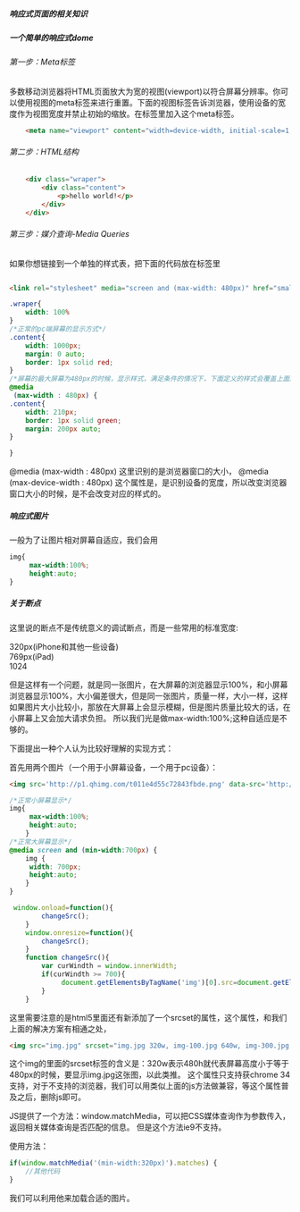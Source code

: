 ##### 响应式页面的相关知识

##### 一个简单的响应式dome

###### 第一步：Meta标签

多数移动浏览器将HTML页面放大为宽的视图(viewport)以符合屏幕分辨率。你可以使用视图的meta标签来进行重置。下面的视图标签告诉浏览器，使用设备的宽度作为视图宽度并禁止初始的缩放。在标签里加入这个meta标签。

```html
	<meta name="viewport" content="width=device-width, initial-scale=1, maximum-scale=1">
```


###### 第二步：HTML结构
```html
	<div class="wraper">
		<div class="content">
			<p>hello world!</p>
		</div>
	</div>
```

###### 第三步：媒介查询-Media Queries



如果你想链接到一个单独的样式表，把下面的代码放在<head>标签里
```html

<link rel="stylesheet" media="screen and (max-width: 480px)" href="small.css" />

```

```css
.wraper{
	width: 100%
}
/*正常的pc端屏幕的显示方式*/
.content{
	width: 1000px;
	margin: 0 auto;
	border: 1px solid red;
}
/*屏幕的最大屏幕为480px的时候，显示样式，满足条件的情况下，下面定义的样式会覆盖上面原来写的样式*/
@media  
 (max-width : 480px) {
.content{
	width: 210px;
	border: 1px solid green;
	margin: 200px auto;
}

}
```
@media  (max-width : 480px)
这里识别的是浏览器窗口的大小，
@media  (max-device-width : 480px)
这个属性是，是识别设备的宽度，所以改变浏览器窗口大小的时候，是不会改变对应的样式的。

##### 响应式图片
一般为了让图片相对屏幕自适应，我们会用
```css
img{
     max-width:100%;
     height:auto;
}
```

#####  关于断点

这里说的断点不是传统意义的调试断点，而是一些常用的标准宽度:<br>

320px(iPhone和其他一些设备)<br>
769px(iPad)<br>
1024<br>


但是这样有一个问题，就是同一张图片，在大屏幕的浏览器显示100%，和小屏幕浏览器显示100%，大小偏差很大，但是同一张图片，质量一样，大小一样，这样如果图片大小比较小，那放在大屏幕上会显示模糊，但是图片质量比较大的话，在小屏幕上又会加大请求负担。
所以我们光是做max-width:100%;这种自适应是不够的。

下面提出一种个人认为比较好理解的实现方式：

首先用两个图片（一个用于小屏幕设备，一个用于pc设备）：

```html
<img src='http://p1.qhimg.com/t011e4d55c72843fbde.png' data-src='http://p5.qhimg.com/t0172408bd9edde4279.jpg'>
```
```css
/*正常小屏幕显示*/
img{
     max-width:100%;
     height:auto;
	}
/*正常大屏幕显示*/
@media screen and (min-width:700px) {
    img {
     width: 700px;
     height:auto;
    }
}
```

```js
 window.onload=function(){
		changeSrc();
    }
	window.onresize=function(){
		changeSrc();
	}
	function changeSrc(){
		var curWindth = window.innerWidth;
		if(curWindth >= 700){
			 document.getElementsByTagName('img')[0].src=document.getElementsByTagName('img')[0].getAttribute('data-src');
		}
	}
```
这里需要注意的是html5里面还有新添加了一个srcset的属性，这个属性，和我们上面的解决方案有相通之处，
```html
<img src="img.jpg" srcset="img.jpg 320w, img-100.jpg 640w, img-300.jpg 1024w" />
```
这个img的里面的srcset标签的含义是：320w表示480h就代表屏幕高度小于等于480px的时候，要显示img.jpg这张图，以此类推。
这个属性只支持获chrome 34支持，对于不支持的浏览器，我们可以用类似上面的js方法做兼容，等这个属性普及之后，删除js即可。




JS提供了一个方法：window.matchMedia，可以把CSS媒体查询作为参数传入，返回相关媒体查询是否匹配的信息。
但是这个方法ie9不支持。

使用方法：
```js
if(window.matchMedia('(min-width:320px)').matches) {
    //其他代码
}
```
我们可以利用他来加载合适的图片。
